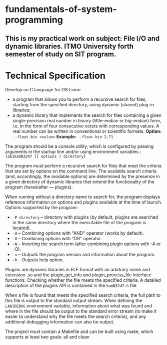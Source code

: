 # fundamentals-of-system-programming
This is my practical work on subject: File I/O and dynamic libraries. ITMO University forth semester of study on SIT program.
---
# Technical Specification
Develop on C language for OS Linux:
- a program that allows you to perform a recursive search for files, starting from the specified directory, using dynamic (shared) plug-in libraries;
- a dynamic library that implements the search for files containing a given single-precision real number in binary (little-endian or big-endian) form, i.e. in the form of four consecutive octets with corresponding values. A real number can be written in conventional or scientific formats. 
**Option:** `--float-bin <value>` 
**Example:** `--float-bin 2.71`

The program should be a console utility, which is configured by passing arguments in the startup line and/or using environment variables.:
`lab1kamN3247 [[ options ] directory]`

The program must perform a recursive search for files that meet the criteria that are set by options on the command line. The available search criteria (and, accordingly, the available options) are determined by the presence in a given directory of dynamic libraries that extend the functionality of the program (hereinafter — plugins).

When running without a directory name to search for, the program displays reference information on options and plugins available at the time of launch. Options supported by the program:
- `-P directory` – directory with plugins (by default, plugins are searched in the same directory where the executable file of the program is located).
- `-A` –  Combining options with "AND" operator (works by default).
- `-O` –  Combining options with "OR" operator.
- `-N` –  Inverting the search term (after combining plugin options with -A or -O).
- `-v` –  Outputs the program version and information about the program.
- `-h` –  Outputs help option.

Plugins are dynamic libraries in ELF format with an arbitrary name and extension .so and the plugin_get_info and plugin_process_file interface functions. Checking whether the file meets the specified criteria. A detailed description of the plugins API is contained in the `kamN3247.h` file.

When a file is found that meets the specified search criteria, the full path to this file is output to the standard output stream. When defining the `LAB1DEBUG` environment variable, information about what was found and where in the file should be output to the standard error stream (to make it easier to understand why the file meets the search criteria), and any additional debugging information can also be output.

The project must contain a Makefile and can be built using make, which supports at least two goals: all and clean
